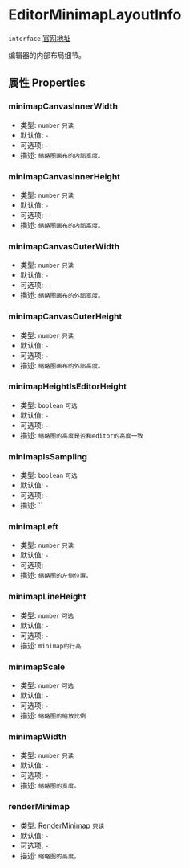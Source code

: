 # EditorMinimapLayoutInfo
`interface` [官网地址](https://microsoft.github.io/monaco-editor/docs.html#interfaces/editor.EditorMinimapLayoutInfo.html)

编辑器的内部布局细节。

## 属性 Properties
### minimapCanvasInnerWidth
+ 类型:  `number`    `只读`  
+ 默认值:  `-` 
+ 可选项:  `-` 
+ 描述:  `缩略图画布的内部宽度。` 
### minimapCanvasInnerHeight
+ 类型:  `number`    `只读`  
+ 默认值:  `-` 
+ 可选项:  `-` 
+ 描述:  `缩略图画布的内部高度。` 

### minimapCanvasOuterWidth
+ 类型:  `number`    `只读`  
+ 默认值:  `-` 
+ 可选项:  `-` 
+ 描述:  `缩略图画布的外部宽度。` 
### minimapCanvasOuterHeight
+ 类型:  `number`    `只读`  
+ 默认值:  `-` 
+ 可选项:  `-` 
+ 描述:  `缩略图画布的外部高度。`

### minimapHeightIsEditorHeight
+ 类型: `boolean`  `可选`
+ 默认值: `-`
+ 可选项: `-`
+ 描述: `缩略图的高度是否和editor的高度一致`

### minimapIsSampling
+ 类型: `boolean`  `可选`
+ 默认值: `-`
+ 可选项: `-`
+ 描述: ``

### minimapLeft
+ 类型:  `number`    `只读`  
+ 默认值:  `-` 
+ 可选项:  `-` 
+ 描述:  `缩略图的左侧位置。` 

### minimapLineHeight
+ 类型: `number`  `可选`
+ 默认值: `-`
+ 可选项: `-`
+ 描述: `minimap的行高`

### minimapScale
+ 类型: `number`  `可选`
+ 默认值: `-`
+ 可选项: `-`
+ 描述: `缩略图的缩放比例`

### minimapWidth
+ 类型:  `number`    `只读`  
+ 默认值:  `-` 
+ 可选项:  `-` 
+ 描述:  `缩略图的宽度。` 

### renderMinimap
+ 类型:  [RenderMinimap](../enumerations.md#renderminimap)  `只读`  
+ 默认值:  `-` 
+ 可选项:  `-` 
+ 描述:  `缩略图的高度。` 


